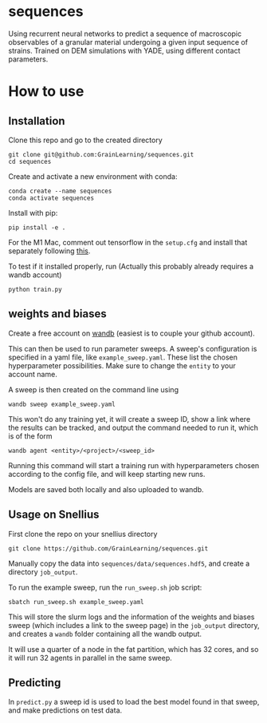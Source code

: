 # sequences
Using recurrent neural networks to predict a sequence of macroscopic observables of a granular material undergoing a given input sequence of strains.
Trained on DEM simulations with YADE, using different contact parameters.

# How to use

## Installation

Clone this repo and go to the created directory
```
git clone git@github.com:GrainLearning/sequences.git
cd sequences
```

Create and activate a new environment with conda:
```
conda create --name sequences
conda activate sequences
```

Install with pip:
```
pip install -e .
```
For the M1 Mac, comment out tensorflow in the `setup.cfg` and install that separately following [this](https://betterdatascience.com/install-tensorflow-2-7-on-macbook-pro-m1-pro/).

To test if it installed properly, run (Actually this probably already requires a wandb account)
```
python train.py
```

## weights and biases

Create a free account on [wandb](https://wandb.ai/site) (easiest is to couple your github account). 

This can then be used to run parameter sweeps. A sweep's configuration is specified in a yaml file, like `example_sweep.yaml`.
These list the chosen hyperparameter possibilities. Make sure to change the `entity` to your account name.

A sweep is then created on the command line using 
```
wandb sweep example_sweep.yaml
```
This won't do any training yet, it will create a sweep ID, show a link where the results can be tracked, 
and output the command needed to run it, which is of the form
```
wandb agent <entity>/<project>/<sweep_id>
```
Running this command will start a training run with hyperparameters chosen according to the config file, and will keep starting new runs.

Models are saved both locally and also uploaded to wandb.

## Usage on Snellius

First clone the repo on your snellius directory
```
git clone https://github.com/GrainLearning/sequences.git
```
Manually copy the data into `sequences/data/sequences.hdf5`, and create a directory `job_output`.

To run the example sweep, run the `run_sweep.sh` job script:
```
sbatch run_sweep.sh example_sweep.yaml
```
This will store the slurm logs and the information of the weights and biases sweep (which includes a link to the sweep page) in the `job_output` directory,
and creates a `wandb` folder containing all the wandb output.

It will use a quarter of a node in the fat partition, which has 32 cores, and so it will run 32 agents in parallel in the same sweep.

## Predicting

In `predict.py` a sweep id is used to load the best model found in that sweep, and make predictions on test data.

